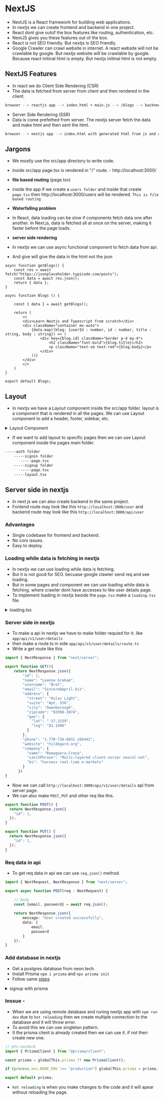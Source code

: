 # NextJS

- NextJS is a React framework for building web applications.
- In nextjs we can create frontend and backend in one project.
- React dont give outof the box features like routing, authentication, etc.
- NextJS gives you these features out of the box.
- React is not SEO friendly. But nextjs is SEO friendly.
- Google Crawler can crawl website in internet. A react website will not be crawlable by google. But nextjs website will be crawlable by google. Because react initinal html is empty. But nextjs initinal html is not empty.

## NextJS Features

- In react we do Client Side Rendering (CSR)
- The data is fetched from server from client and then rendered in the client.
```bash
browser --> reactjs app --> index.html + main.js --> /blogs --> backned --> blogs.json --> Browser --> React render blogs.json in CSR
```
- Server Side Rendering (SSR)
- Data is come prefethed from server. The nextjs server fetch the data and make html and then sent the html.
```bash
browser --> nextjs app --> index.html with generated html from js and api response in nextjs server --> browser
```
## Jargons 
- We mostly use the src/app directory to write code.
- Inside src/app page.tsx is rendered in "/" route. -  http://localhost:3000/

- **file based routing** (page.tsx)
- inside the app if we create a `users folder` and inside that create `page.tsx` then http://localhost:3000/users will be rendered. `This is file based routing`

- **Waterfalling problem**
- In React, data loading can be slow if components fetch data one after another. In Next.js, data is fetched all at once on the server, making it faster before the page loads.

- **server side rendering**
- In nextjs we can use async functional component to fetch data from api.
- And give will give the data in the html not the json
```tsx
async function getBlogs() {
    const res = await fetch("https://jsonplaceholder.typicode.com/posts");
    const data = await res.json();
    return { data };
}

async function Blogs () {
    
    const { data } = await getBlogs();

    return (
        <>
        <div>Learn Nextjs and Typescript from scratch</div>
        <div className="container mx-auto">
            {data.map((blog: {userId : number, id : number, title : string, body : string}) => (
                <div key={blog.id} className="border p-4 my-4">
                    <h2 className="font-bold">{blog.title}</h2>
                    <p className="text-sm text-red">{blog.body}</p>
                </div>
            ))}
        </div>
        </>
    )
}

export default Blogs;
```

## Layout
- In nextjs we have a Layout component inside the src/app folder. layout is a component that is rendered in all the pages. We can use Layout component to add a header, footer, sidebar, etc.

<details>
<summary>Layout Component</summary>

```tsx
import type { Metadata } from "next";
import { Geist, Geist_Mono } from "next/font/google";
import "./globals.css";

const geistSans = Geist({
  variable: "--font-geist-sans",
  subsets: ["latin"],
});

const geistMono = Geist_Mono({
  variable: "--font-geist-mono",
  subsets: ["latin"],
});

export const metadata: Metadata = {
  title: "Blog app",
  description: "This is a blog app ",
  keywords: ["blog", "app", "nextjs"],
};

export default function RootLayout({
  children,
}: Readonly<{
  children: React.ReactNode;
}>) {
  return (
    <html lang="en">
      <body
        className={`${geistSans.variable} ${geistMono.variable} antialiased`}
      >
        <div className="border-b border-gray-200 text-gray-400 h-10">
          <div className="container mx-auto flex items-center justify-between h-full">
            <div>Logo</div>
            <div className="flex space-x-4">
              <a href="/signin">Sign in</a>
              <a href="/signup">Sign up</a>
            </div>
          </div>
        </div>
        {children}
      </body>
    </html>
  );
}
```
</details>

- If we want to add layout to specific pages then we can use Layout component inside the pages main folder.
```bash
-----auth folder
    -----signin folder
       -----page.tsx
    -----signup folder
       -----page.tsx
    -----layout.tsx
```

## Server side in nextjs
- In next js we can also create backend in the same project.
- Fontend route may look like this `http://localhost:3000/user` and backend route may look like this `http://localhost:3000/api/user`

### Advantages
- Single codebase for frontend and backend.
-  No cors issues.
-  Easy to deploy.


### Loading while data is fetching in nextjs
- In nextjs we can use loading while data is fetching.
- But it is not good for SEO. becuase google clawler send req and see loading.
- But in some pages and component we can use loading while data is fetching. where crawler dont have accesses to like user details page.
- To implement loading in nextjs beside the `page.tsx` make a `loading.tsx` file.
<details>
<summary>loading.tsx</summary>

```tsx
import React from 'react'

function loading() {
  return (
    <div className='h-screen w-full flex justify-center items-center'>
      Loading...
    </div>
  )
}

export default loading
```
</details>

### Server side in nextjs
- To make a api in nextjs we have to make folder requied for it. like `app/api/v1/user/details`
- then make a route.ts in side `app/api/v1/user/details/route.ts`
- Write a get route like this
```ts
import { NextResponse } from "next/server";

export function GET(){
    return NextResponse.json({
        "id": 1,
        "name": "Leanne Graham",
        "username": "Bret",
        "email": "Sincere@april.biz",
        "address": {
          "street": "Kulas Light",
          "suite": "Apt. 556",
          "city": "Gwenborough",
          "zipcode": "92998-3874",
          "geo": {
            "lat": "-37.3159",
            "lng": "81.1496"
          }
        },
        "phone": "1-770-736-8031 x56442",
        "website": "hildegard.org",
        "company": {
          "name": "Romaguera-Crona",
          "catchPhrase": "Multi-layered client-server neural-net",
          "bs": "harness real-time e-markets"
        }
      })
}
```
- Now we can call `http://localhost:3000/api/v1/user/details` api from server page.
- We can also make `POST`, `PUT` and other req like this.
```ts
export function POST() {
  return NextResponse.json({
    "id": 1,
  });
}

export function PUT() {
  return NextResponse.json({
    "id": 1,
  });
}
```

### Req data in api
- To get req data in api we can use `req.json()` method.
```ts
import { NextRequest, NextResponse } from "next/server";

export async function POST(req : NextRequest) {

    // body
    const {email, password} = await req.json();
    
    return NextResponse.json({
        message: "User created successfully",
        data: {
            email,
            password
        }
    });
}
```

### Add database in nextjs
- Get a postgres database from neon.tech.
- Install Prisma `npm i prisma` and `npx prisma init`
- Follow same [steps]('../../../Week18/README.md')
<details>
<summary>signup with prisma</summary>

```ts
import { PrismaClient } from "@prisma/client";
import { NextRequest, NextResponse } from "next/server";


const client = new PrismaClient();

export async function POST(req : NextRequest) {
    try{
        const {email, password} = await req.json();

        const user = await client.user.create({
            data: {
                email : email,
                password : password
            }
        })
        
        return NextResponse.json({
            message: "User created successfully",
            data: user
        });
    }
    catch(error){
        return NextResponse.json({
            message: "Error creating user",
            error: error
        },
        {status: 500}
    
    );
    }
    
}
```
</details>

### Inssue - 
- When we are using remote database and runing nextjs app with `npm run dev` due to `hot reloading` then we create multiple connection to the database and it will throw error.
- To avoid this we can use singleton pattern.
- It the prisma client is already created then we can use it. if not then create new one.
```ts
// @ts-nocheck
import { PrismaClient } from "@prisma/client";

const prisma = globalThis.prisma ?? new PrismaClient();

if (process.env.NODE_ENV !== "production") globalThis.prisma = prisma;

export default prisma;
```
- `hot reloading` is when you make changes to the code and it will apear without reloading the page.